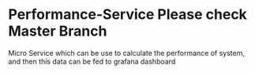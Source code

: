 # Performance-Service Please check Master Branch 
Micro Service which can be use to calculate the performance of system, and then this data can be fed to grafana dashboard

